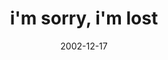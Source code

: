 ---
layout: base.njk
title : 'i&#39;m sorry, i&#39;m lost' 
view_title : 'i&#39;m sorry, i&#39;m lost' 
year : '2002' 
date : '2002-12-17' 
img_file : '/drawing/imsorryimlost.png' 
html_file : 'imsorryimlost' 
next_html : 'heknows.html' 
year_order : '205' 
permalink : "title/{{html_file}}.html"
---